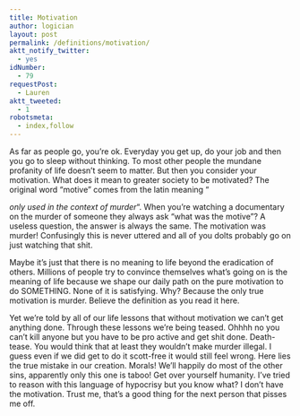 ```yaml
---
title: Motivation
author: logician
layout: post
permalink: /definitions/motivation/
aktt_notify_twitter:
  - yes
idNumber:
  - 79
requestPost:
  - Lauren
aktt_tweeted:
  - 1
robotsmeta:
  - index,follow
---
```

As far as people go, you&#8217;re ok. <!--more-->Everyday you get up, do your job and then you go to sleep without thinking. To most other people the mundane profanity of life doesn&#8217;t seem to matter. But then you consider your motivation. What does it mean to greater society to be motivated? The original word &#8220;motive&#8221; comes from the latin meaning &#8220;

*only used in the context of murder*&#8220;. When you&#8217;re watching a documentary on the murder of someone they always ask &#8220;what was the motive&#8221;? A useless question, the answer is always the same. The motivation was murder! Confusingly this is never uttered and all of you dolts probably go on just watching that shit.

Maybe it&#8217;s just that there is no meaning to life beyond the eradication of others. Millions of people try to convince themselves what&#8217;s going on is the meaning of life because we shape our daily path on the pure motivation to do SOMETHING. None of it is satisfying. Why? Because the only true motivation is murder. Believe the definition as you read it here.

Yet we&#8217;re told by all of our life lessons that without motivation we can&#8217;t get anything done. Through these lessons we&#8217;re being teased. Ohhhh no you can&#8217;t kill anyone but you have to be pro active and get shit done. Death-tease. You would think that at least they wouldn&#8217;t make murder illegal. I guess even if we did get to do it scott-free it would still feel wrong. Here lies the true mistake in our creation. Morals! We&#8217;ll happily do most of the other sins, apparently only this one is taboo! Get over yourself humanity. I&#8217;ve tried to reason with this language of hypocrisy but you know what? I don&#8217;t have the motivation. Trust me, that&#8217;s a good thing for the next person that pisses me off.